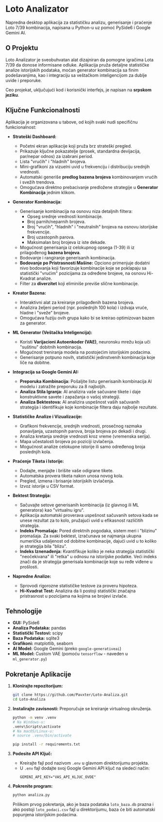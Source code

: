 # Loto Analizator

Napredna desktop aplikacija za statističku analizu, generisanje i praćenje Loto 7/39 kombinacija, napisana u Python-u uz pomoć PySide6 i Google Gemini AI.

## O Projektu

Loto Analizator je sveobuhvatan alat dizajniran da pomogne igračima Lota 7/39 da donose informisane odluke. Aplikacija pruža detaljne statističke analize istorijskih podataka, moćan generator kombinacija sa finim podešavanjima, kao i integraciju sa veštačkom inteligencijom za dublje uvide i preporuke.

Ceo projekat, uključujući kod i korisnički interfejs, je napisan na **srpskom jeziku**.

## Ključne Funkcionalnosti

Aplikacija je organizovana u tabove, od kojih svaki nudi specifičnu funkcionalnost:

*   **Strateški Dashboard:**
    *   Početni ekran aplikacije koji pruža brz strateški pregled.
    *   Prikazuje ključne pokazatelje (prosek, standardna devijacija, par/nepar odnos) za izabrani period.
    *   Lista "vrućih" i "hladnih" brojeva.
    *   Mini-grafikoni za vizuelni uvid u frekvenciju i distribuciju srednjih vrednosti.
    *   Automatski generiše **predlog bazena brojeva** kombinovanjem vrućih i svežih trendova.
    *   Omogućava direktno prebacivanje predložene strategije u **Generator Kombinacija** jednim klikom.

*   **Generator Kombinacija:**
    *   Generisanje kombinacija na osnovu niza detaljnih filtera:
        *   Opseg srednje vrednosti kombinacije.
        *   Broj parnih/neparnih brojeva.
        *   Broj "vrućih", "hladnih" i "neutralnih" brojeva na osnovu istorijske frekvencije.
        *   Broj uzastopnih parova.
        *   Maksimalan broj brojeva iz iste dekade.
    *   Mogućnost generisanja iz celokupnog opsega (1-39) ili iz prilagođenog **bazena brojeva**.
    *   Bodovanje i rangiranje generisanih kombinacija.
    *   **Bodovanje po Pristrasnosti Mašine:** Opciono primenjuje dodatni nivo bodovanja koji favorizuje kombinacije koje se poklapaju sa statistički "vrućim" pozicijama za određene brojeve, na osnovu Hi-Kvadrat analize.
    *   Filter za **diverzitet** koji eliminiše previše slične kombinacije.

*   **Kreator Bazena:**
    *   Interaktivni alat za kreiranje prilagođenih bazena brojeva.
    *   Analizira željeni period (npr. poslednjih 100 kola) i izdvaja vruće, hladne i "sveže" brojeve.
    *   Omogućava fuziju ovih grupa kako bi se kreirao optimizovan bazen za generator.

*   **ML Generator (Veštačka Inteligencija):**
    *   Koristi **Varijacioni Autoenkoder (VAE)**, neuronsku mrežu koja uči "suštinu" dobitnih kombinacija.
    *   Mogućnost treniranja modela na postojećim istorijskim podacima.
    *   Generisanje potpuno novih, statistički jedinstvenih kombinacija koje liče na dobitne.

*   **Integracija sa Google Gemini AI:**
    *   **Preporuka Kombinacija:** Pošaljite listu generisanih kombinacija AI modelu i zatražite preporuku za 8 najboljih.
    *   **Analiza Stila Igranja:** AI analizira vaše sačuvane tikete i daje konstruktivne savete i zapažanja o vašoj strategiji.
    *   **Analiza Bektestova:** AI analizira uspešnost vaših sačuvanih strategija i identifikuje koje kombinacije filtera daju najbolje rezultate.

*   **Statističke Analize i Vizualizacije:**
    *   Grafikoni frekvencije, srednjih vrednosti, prosečnog razmaka ponavljanja, uzastopnih parova, broja brojeva po dekadi i drugi.
    *   Analiza kretanja srednje vrednosti kroz vreme (vremenska serija).
    *   Mapa učestalosti brojeva po poziciji izvlačenja.
    *   Mogućnost analize celokupne istorije ili samo određenog broja poslednjih kola.

*   **Praćenje Tiketa i Istorije:**
    *   Dodajte, menjajte i brišite vaše odigrane tikete.
    *   Automatska provera tiketa nakon unosa novog kola.
    *   Pregled, izmena i brisanje istorijskih izvlačenja.
    *   Izvoz istorije u CSV format.

*   **Bektest Strategija:**
    *   Sačuvajte setove generisanih kombinacija (iz glavnog ili ML generatora) kao "virtualnu igru".
    *   Aplikacija automatski proverava uspešnost sačuvanih setova kada se unese rezultat za to kolo, pružajući uvid u efikasnost različitih strategija.
    *   **Indeks Promašaja:** Pored direktnih pogodaka, sistem meri i "blizinu" promašaja. Za svaki bektest, izračunava se najmanja ukupna numerička udaljenost od dobitne kombinacije, dajući uvid u to koliko je strategija bila "blizu".
    *   **Indeks Iznenađenja:** Kvantifikuje koliko je neka strategija statistički "neočekivana" ili "retka" u odnosu na istorijske podatke. Veći indeks znači da je strategija generisala kombinacije koje su ređe viđene u prošlosti.

*   **Napredne Analize:**
    *   Sprovodi rigorozne statističke testove za proveru hipoteza.
    *   **Hi-Kvadrat Test:** Analizira da li postoji statistički značajna pristrasnost u pozicijama na kojima se brojevi izvlače.

## Tehnologije

*   **GUI:** PySide6
*   **Analiza Podataka:** pandas
*   **Statistički Testovi:** scipy
*   **Baza Podataka:** sqlite3
*   **Grafikoni:** matplotlib, seaborn
*   **AI Model:** Google Gemini (preko `google-generativeai`)
*   **ML Model:** Custom VAE (pomoću `tensorflow` - naveden u `ml_generator.py`)

## Pokretanje Aplikacije

1.  **Klonirajte repozitorijum:**
    ```bash
    git clone https://github.com/Pavxter/Loto-Analiza.git
    cd Loto-Analiza
    ```

2.  **Instalirajte zavisnosti:**
    Preporučuje se kreiranje virtualnog okruženja.
    ```bash
    python -m venv .venv
    # Na Windows-u:
    .venv\Scripts\activate
    # Na macOS/Linux-u:
    # source .venv/bin/activate
    
    pip install -r requirements.txt
    ```

3.  **Podesite API Ključ:**
    *   Kreirajte fajl pod nazivom `.env` u glavnom direktorijumu projekta.
    *   U `.env` fajl dodajte svoj Google Gemini API ključ na sledeći način:
        ```
        GEMINI_API_KEY="VAS_API_KLJUC_OVDE"
        ```

4.  **Pokrenite program:**
    ```bash
    python analiza.py
    ```
    Prilikom prvog pokretanja, ako je baza podataka `loto_baza.db` prazna i ako postoji `loto_podaci.csv` fajl u direktorijumu, baza će biti automatski popunjena istorijskim podacima.
